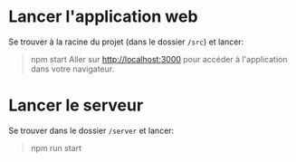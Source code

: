 # Lancer l'application web 

Se trouver à la racine du projet (dans le dossier `/src`) et lancer:
> npm start
Aller sur [http://localhost:3000](http://localhost:3000) pour accéder à l'application dans votre navigateur.

# Lancer le serveur

Se trouver dans le dossier `/server` et lancer:
> npm run start
